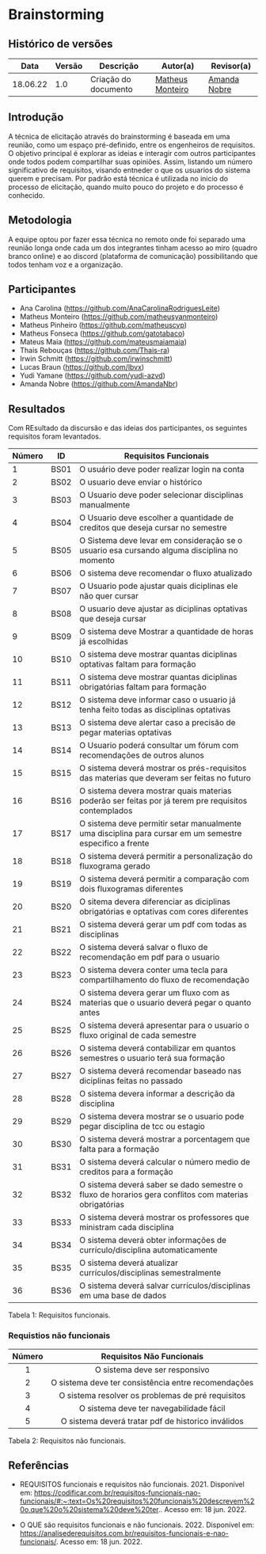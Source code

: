 # Brainstorming

## Histórico de versões
| Data       | Versão | Descrição            | Autor(a)                                     | Revisor(a)                                    |
| ---------- | ------ | -------------------- | -------------------------------------------- | --------------------------------------------- |
| 18.06.22   | 1.0   | Criação do documento | [Matheus Monteiro](https://github.com/matheusyanmonteiro) | [Amanda Nobre](https://github.com/AmandaNbr)|

## Introdução

A técnica de elicitação através do brainstorming é baseada em uma reunião, como um espaço pré-definido, entre os engenheiros de requisitos. O objetivo principal é explorar as ideias e interagir com outros participantes onde todos podem compartilhar suas opiniões. Assim, listando um número significativo de requisitos, visando entneder o que os usuarios do sistema querem e precisam. Por padrão está técnica é utilizada no inicio do processo de elicitação, quando muito pouco do projeto e do processo é conhecido. 

## Metodologia

A equipe optou por fazer essa técnica no remoto onde foi separado uma reunião longa onde cada um dos integrantes tinham acesso ao miro (quadro branco online) e ao discord (plataforma de comunicação) possibilitando que todos tenham voz e a organização.


## Participantes

- Ana Carolina (https://github.com/AnaCarolinaRodriguesLeite)
- Matheus Monteiro (https://github.com/matheusyanmonteiro)
- Matheus Pinheiro (https://github.com/matheuscvp)
- Matheus Fonseca (https://github.com/gatotabaco)
- Mateus Maia (https://github.com/mateusmaiamaia)
- Thais Rebouças (https://github.com/Thais-ra)
- Irwin Schmitt (https://github.com/irwinschmitt)
- Lucas Braun (https://github.com/lbvx)
- Yudi Yamane (https://github.com/yudi-azvd)
- Amanda Nobre (https://github.com/AmandaNbr)


## Resultados

Com REsultado da discursão e das ideias dos participantes, os seguintes requisitos foram levantados. 

| Número | ID    |                                        Requisitos Funcionais                                        | 
| ---------- | ------ | ---------------------------------------------------------------------------------------------------- |
|   1    | BS01 |  O usuário deve poder realizar login na conta                             |
|   2    | BS02 |  O usuario deve enviar o histórico                                        |
|   3    | BS03 |  O Usuario deve poder selecionar disciplinas manualmente                  |
|   4    | BS04 |  O Usuario deve escolher a quantidade de creditos que deseja cursar no semestre               |
|   5    | BS05 |  O Sistema deve levar em consideração se o usuario esa cursando alguma disciplina no momento         |
|   6    | BS06 |  O sistema deve recomendar o fluxo atualizado                                             |
|   7    | BS07 |  O Usuario pode ajustar quais diciplinas ele não quer cursar                                       |
|   8    | BS08 |  O usuario deve ajustar as diciplinas optativas que deseja cursar                                 |
|   9    | BS09 |  O sistema deve Mostrar a quantidade de horas já escolhidas                                      |
|   10   | BS10 |  O sistema deve mostrar quantas diciplinas optativas faltam para formação                    |
|   11   | BS11 |  O sistema deve mostrar quantas diciplinas obrigatórias faltam para formação                 |
|   12   | BS12 |  O sistema deve informar caso o usuario já tenha feito todas as disciplinas optativas             |
|   13   | BS13 |  O sistema deve alertar caso a precisão de pegar materias optativas                              |
|   14   | BS14 |  O Usuario poderá consultar um fórum com recomendações de outros alunos                           |
|   15   | BS15 |  O sistema deverá mostrar os prés-requisitos das materias que deveram ser feitas no  futuro        |
|   16   | BS16 |  O sistema devera mostrar quais materias poderão ser feitas por já terem pre requisitos contemplados |
|   17   | BS17 |  O sistema deve permitir setar manualmente uma disciplina para cursar  em um semestre especifico a frente     |
|   18   | BS18 |  O sistema deverá permitir a personalização do fluxograma gerado                 |
|   19   | BS19 |  O sistema deverá permitir a comparação com dois fluxogramas diferentes          |
|   20   | BS20 |  O sitema devera diferenciar as diciplinas obrigatórias e optativas com cores diferentes    |
|   21   | BS21 |  O sistema deverá gerar um pdf com todas as disciplinas                                           |
|   22   | BS22 |  O sistema deverá salvar o fluxo de recomendação em pdf para o usuario              |
|   23   | BS23 |  O sistema devera conter uma tecla para compartilhamento do fluxo de recomendação        |
|   24   | BS24 |  O sistema devera gerar um fluxo com as materias que o usuario deverá pegar o quanto antes  |
|   25   | BS25 |  O sistema deverá apresentar para o usuario o fluxo original de cada semestre       |
|   26   | BS26 |  O sistema deverá contabilizar em quantos semestres o usuario terá sua formação       |
|   27   | BS27 |  O sistema deverá recomendar baseado nas diciplinas feitas no passado           |
|   28   | BS28 |  O sistema devera informar a descrição da disciplina                           |
|   29   | BS29 |  O sistema devera mostrar se o usuario pode pegar disciplina de tcc ou estagio    |
|   30   | BS30 |  O sistema deverá mostrar a porcentagem que falta para a formação  |
|   31   | BS31 |  O sistema deverá calcular o número medio de creditos para a formação    |
|   32   | BS32 |  O sistema deverá saber se dado semestre o fluxo de horarios gera conflitos com materias obrigatórias   |
|   33   | BS33 |  O sistema deverá mostrar os professores que ministram cada disciplina                            |
|   34   | BS34 |  O sistema deverá obter informações de currículo/disciplina automaticamente |
|   35   | BS35 |  O sistema deverá atualizar currículos/disciplinas semestralmente  |
|   36   | BS36 |  O sistema deverá salvar currículos/disciplinas em uma base de dados   |

<figcation>Tabela 1: Requisitos funcionais. </figcation>

### Requistios não funcionais

| Número |                                        Requisitos Não Funcionais                                    |
| :----: | :-------------------------------------------------------------------------------------------------: |
|   1    |                           O sistema deve ser responsivo                                             |
|   2    |          O sistema deve ter consistência entre recomendações                                        |
|   3    |      O sistema resolver os problemas de pré requisitos                                              |
|   4    |      O sistema deve ter navegabilidade fácil                                                        |
|   5    |      O sistema deverá tratar pdf de historico inválidos                                             |


<figcation>Tabela 2: Requisitos não funcionais. </figcation>
## Referências

- REQUISITOS funcionais e requisitos não funcionais. 2021. Disponível em: https://codificar.com.br/requisitos-funcionais-nao-funcionais/#:~:text=Os%20requisitos%20funcionais%20descrevem%20o,que%20o%20sistema%20deve%20ter.. Acesso em: 18 jun. 2022.

- O QUE são requisitos funcionais e não funcionais. 2022. Disponível em: https://analisederequisitos.com.br/requisitos-funcionais-e-nao-funcionais/. Acesso em: 18 jun. 2022.

